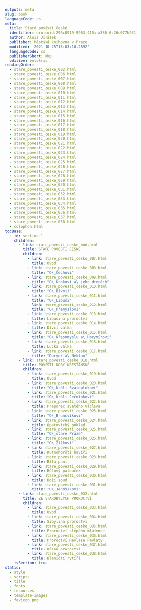 ```yaml
---
outputs: meta
slug: book
languageCode: cs
meta:
  title: Staré pověsti české
  identifier: urn:uuid:296c0919-9963-415a-a386-6c26c077b931
  author: Alois Jirásek
  publisher: Městská knihovna v Praze
  modified: '2021-10-25T15:03:10.289Z'
  languageCode: cs
  publisherShort: mkp
  edition: beletrie
readingOrder:
  - stare_povesti_ceske_002.html
  - stare_povesti_ceske_006.html
  - stare_povesti_ceske_007.html
  - stare_povesti_ceske_008.html
  - stare_povesti_ceske_009.html
  - stare_povesti_ceske_010.html
  - stare_povesti_ceske_011.html
  - stare_povesti_ceske_012.html
  - stare_povesti_ceske_013.html
  - stare_povesti_ceske_014.html
  - stare_povesti_ceske_015.html
  - stare_povesti_ceske_016.html
  - stare_povesti_ceske_017.html
  - stare_povesti_ceske_018.html
  - stare_povesti_ceske_019.html
  - stare_povesti_ceske_020.html
  - stare_povesti_ceske_021.html
  - stare_povesti_ceske_022.html
  - stare_povesti_ceske_023.html
  - stare_povesti_ceske_024.html
  - stare_povesti_ceske_025.html
  - stare_povesti_ceske_026.html
  - stare_povesti_ceske_027.html
  - stare_povesti_ceske_028.html
  - stare_povesti_ceske_029.html
  - stare_povesti_ceske_030.html
  - stare_povesti_ceske_031.html
  - stare_povesti_ceske_032.html
  - stare_povesti_ceske_033.html
  - stare_povesti_ceske_034.html
  - stare_povesti_ceske_035.html
  - stare_povesti_ceske_036.html
  - stare_povesti_ceske_037.html
  - stare_povesti_ceske_038.html
  - colophon.html
tocBase:
  - id: section-1
    children:
      - link: stare_povesti_ceske_006.html
        title: STARÉ POVĚSTI ČESKÉ
        children:
          - link: stare_povesti_ceske_007.html
            title: Úvod
          - link: stare_povesti_ceske_008.html
            title: "O\_Čechovi"
          - link: stare_povesti_ceske_009.html
            title: "O\_Krokovi a\_jeho dcerách"
          - link: stare_povesti_ceske_010.html
            title: "O\_Bivoji"
          - link: stare_povesti_ceske_011.html
            title: "O\_Libuši"
          - link: stare_povesti_ceske_012.html
            title: "O\_Přemyslovi"
          - link: stare_povesti_ceske_013.html
            title: Libušina proroctví
          - link: stare_povesti_ceske_014.html
            title: Dívčí válka
          - link: stare_povesti_ceske_015.html
            title: "O\_Křesomyslu a\_Horymírovi"
          - link: stare_povesti_ceske_016.html
            title: Lucká válka
          - link: stare_povesti_ceske_017.html
            title: "Durynk a\_Neklan"
      - link: stare_povesti_ceske_018.html
        title: POVĚSTI DOBY KŘESŤANSKÉ
        children:
          - link: stare_povesti_ceske_019.html
            title: Úvod
          - link: stare_povesti_ceske_020.html
            title: "O\_králi Svatoplukovi"
          - link: stare_povesti_ceske_021.html
            title: "O\_králi Ječmínkovi"
          - link: stare_povesti_ceske_022.html
            title: Praporec svatého Václava
          - link: stare_povesti_ceske_023.html
            title: "O\_Bruncvíkovi"
          - link: stare_povesti_ceske_024.html
            title: Opatovický poklad
          - link: stare_povesti_ceske_025.html
            title: "O\_staré Praze"
          - link: stare_povesti_ceske_026.html
            title: "O\_Žižkovi"
          - link: stare_povesti_ceske_027.html
            title: Kutnohorští havíři
          - link: stare_povesti_ceske_028.html
            title: Bílá paní
          - link: stare_povesti_ceske_029.html
            title: Růžový palouček
          - link: stare_povesti_ceske_030.html
            title: Boží soud
          - link: stare_povesti_ceske_031.html
            title: "O\_Jánošíkovi"
      - link: stare_povesti_ceske_032.html
        title: ZE STAROBYLÝCH PROROCTVÍ
        children:
          - link: stare_povesti_ceske_033.html
            title: Úvod
          - link: stare_povesti_ceske_034.html
            title: Sibylina proroctví
          - link: stare_povesti_ceske_035.html
            title: Proroctví slepého mládence
          - link: stare_povesti_ceske_036.html
            title: Proroctví Havlase Pavlaty
          - link: stare_povesti_ceske_037.html
            title: Různá proroctví
          - link: stare_povesti_ceske_038.html
            title: Blaničtí rytíři
    isSection: true
static:
  - style
  - scripts
  - title
  - fonts
  - resources
  - template-images
  - favicon.png
---
```

